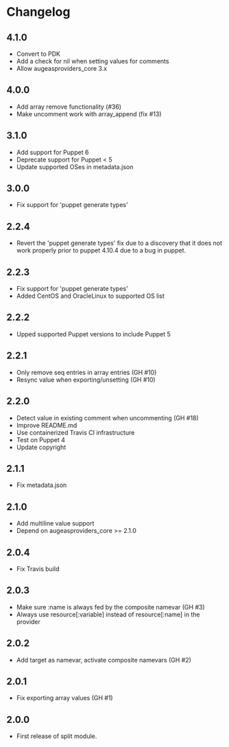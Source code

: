 # Changelog

## 4.1.0

- Convert to PDK
- Add a check for nil when setting values for comments
- Allow augeasproviders_core 3.x

## 4.0.0

- Add array remove functionality (#36)
- Make uncomment work with array_append (fix #13)

## 3.1.0

- Add support for Puppet 6
- Deprecate support for Puppet < 5
- Update supported OSes in metadata.json

## 3.0.0

- Fix support for 'puppet generate types'

## 2.2.4

- Revert the 'puppet generate types' fix due to a discovery that it does not
  work properly prior to puppet 4.10.4 due to a bug in puppet.

## 2.2.3

- Fix support for 'puppet generate types'
- Added CentOS and OracleLinux to supported OS list

## 2.2.2

- Upped supported Puppet versions to include Puppet 5

## 2.2.1

- Only remove seq entries in array entries (GH #10)
- Resync value when exporting/unsetting (GH #10)

## 2.2.0

- Detect value in existing comment when uncommenting (GH #18)
- Improve README.md
- Use containerized Travis CI infrastructure
- Test on Puppet 4
- Update copyright

## 2.1.1

- Fix metadata.json

## 2.1.0

- Add multiline value support
- Depend on augeasproviders_core >= 2.1.0

## 2.0.4

- Fix Travis build

## 2.0.3

- Make sure :name is always fed by the composite namevar (GH #3)
- Always use resource[:variable] instead of resource[:name] in the provider

## 2.0.2

- Add target as namevar, activate composite namevars (GH #2)

## 2.0.1

- Fix exporting array values (GH #1)

## 2.0.0

- First release of split module.

